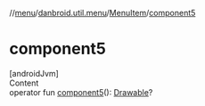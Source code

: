 //[menu](../../index.md)/[danbroid.util.menu](../index.md)/[MenuItem](index.md)/[component5](component5.md)



# component5  
[androidJvm]  
Content  
operator fun [component5](component5.md)(): [Drawable](https://developer.android.com/reference/kotlin/android/graphics/drawable/Drawable.html)?  



